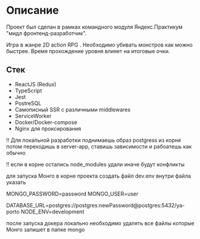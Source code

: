 # Описание
Проект был сделан в рамках командного модуля Яндекс.Практикум "мидл фронтенд-разработчик".

Игра в жанре 2D action RPG . Необходимо убивать монстров как можно быстрее. Время прохождение уровня влияет на итоговые очки.

## Стек

- ReactJS (Redux)
- TypeScript
- Jest
- PostreSQL
- Самописный SSR с различными middlewares
- ServiceWorker
- Docker/Docker-compose
- Nginx для проксирования






!! Для локальной разработки поднимаешь образ postgress из корня
потом переходишь в server-app, ставишь зависимости и рабоатешь как обычно

!! если в корне остались node_modules  удали иначе будут конфликты

для запуска Монго в корне проекта создать файл dev.env
внутри файла указать

MONGO_PASSWORD=password
MONGO_USER=user

DATABASE_URL=postgres://postgres:newPassword@postgres:5432/ya-porto
NODE_ENV=development

после запуска докера локально необходимо удалять все файлы которые Монго запишет в папке mongo
